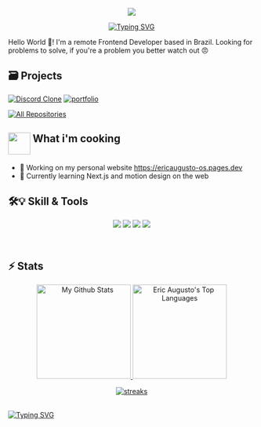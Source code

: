 <p align="center">
  <a href="https://github.com/ericaugusto-git">
   <img src="https://github.com/ericaugusto-git/ericaugusto-git/assets/56616279/78d5de4b-1622-41ac-8b08-0376813b4b33"/>
  </a>
</p>

<p align="center">
  <!-- Typing SVG by DenverCoder1 - https://github.com/DenverCoder1/readme-typing-svg -->
<a href="https://git.io/typing-svg"><img src="https://readme-typing-svg.demolab.com?font=IBM+Plex+Mono&size=22&pause=1000&color=61DAFB&center=true&random=false&width=435&lines=Experienced+Front+End+Developer;Problem+Solver;Computer+Science+Stundent;Constantly+learning+things;Welcome+to+my+profile+%3AD" alt="Typing SVG" /></a>
 
</p>

Hello World 👋! I'm a remote Frontend Developer based in Brazil. Looking for problems to solve, if you're a problem you better watch out :angry:

## 🗃 Projects

<div align="left">
   <a href="https://github.com/ericaugusto-git/discord-clone"><img src="https://github-readme-stats.vercel.app/api/pin/?username=ericaugusto-git&repo=discord-clone&theme=react&hide_border=true&show_icons=false" alt="Discord Clone" /></a>
   <a href="https://github.com/ericaugusto-git/portfolio"><img src="https://github-readme-stats.vercel.app/api/pin/?username=ericaugusto-git&repo=portfolio&theme=react&hide_border=true&show_icons=false" alt="portfolio" /></a>
   <p align="left">
  <a href="https://github.com/ericaugusto-git?tab=repositories"><img alt="All Repositories" title="All Repositories" src="https://custom-icon-badges.demolab.com/badge/-Click%20Here%20For%20All%20My%20Repos-1F222E?style=for-the-badge&logoColor=white&logo=repo"/></a>
  </p>
</div>


## <img src="https://camo.githubusercontent.com/870d765b5c096038f097185a0ffa08df4011c0491b8039f3a7d5eeebf4d82c7e/68747470733a2f2f6d656469612e67697068792e636f6d2f6d656469612f57556c706c634d704f43456d5447427442572f67697068792e676966" width="45px" align="top"> What i'm cooking
- 🔭 Working on my personal website <a href="https://ericaugusto-os.pages.dev" target="_blank">https://ericaugusto-os.pages.dev</a>
- 🌱 Currently learning Next.js and motion design on the web

## 🛠️💡 Skill & Tools
  <p align="center">
  <img src="https://skillicons.dev/icons?i=js,html,css,scss,tailwind,styledcomponents,react,ts" />
  <img src="https://skillicons.dev/icons?i=angular,nextjs,nodejs,vite,webpack,npm,py" />
  <img src="https://skillicons.dev/icons?i=firebase,prisma,postman,git,github" />
  <img src="https://skillicons.dev/icons?i=figma,vscode" />
  </p>

  <br/>

## ⚡ Stats 
<p align="center">
   <a href="https://github.com/anuraghazra/github-readme-stats">
  <img alt="My Github Stats" src="https://github-readme-stats.vercel.app/api?username=ericaugusto-git&count_private=true&show_icons=true&theme=react&hide_border=true&bg_color=1F222E&title_color=61DAFB&icon_color=61DAFB&custom_title=Stats" height="192px"/>
  </a>
  <a href="https://github.com/anuraghazra/github-readme-stats">
  <img alt="Eric Augusto's Top Languages" src="https://github-readme-stats.vercel.app/api/top-langs/?username=ericaugusto-git&langs_count=8&layout=compact&theme=react&hide_border=true&bg_color=1F222E&title_color=61DAFB&icon_color=61DAFB" height="192px"/>
  </a>
<p align="center">  
    <a href="http://github-readme-streak-stats.herokuapp.com">
     <img alt="streaks" src="http://github-readme-streak-stats.herokuapp.com?user=ericaugusto-git&count_private=true&theme=react&hide_border=true&bg_color=1F222E&title_color=F85D7F&icon_color=F8D866">
  </a>
</p>
</p>
  
<br/>
<a href="https://git.io/typing-svg"><img src="https://readme-typing-svg.demolab.com?font=Fira+Code&pause=1000&color=61DAFB&random=false&width=435&lines=Thanks+for+stopping+by!;See+ya+%5E_%5E" alt="Typing SVG" /></a>


